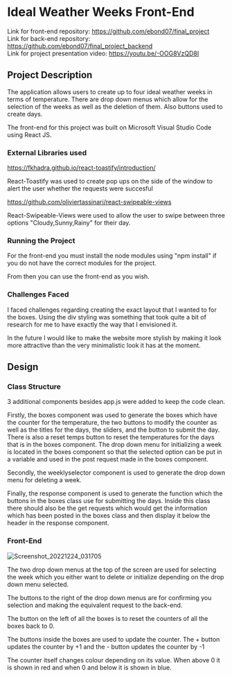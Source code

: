# Ideal Weather Weeks Front-End

Link for front-end repository: https://github.com/ebond07/final_project <br />
Link for back-end repository: https://github.com/ebond07/final_project_backend <br />
Link for project presentation video: https://youtu.be/-OOG8VzQD8I <br />

## Project Description

The application allows users to create up to four ideal weather weeks in terms of temperature.
There are drop down menus which allow for the selection of the weeks as well as the deletion of them. Also buttons used to create days.

The front-end for this project was built on Microsoft Visual Studio Code using React JS.

### External Libraries used

https://fkhadra.github.io/react-toastify/introduction/

React-Toastify was used to create pop ups on the side of the window to alert the user whether the requests were succesful

https://github.com/oliviertassinari/react-swipeable-views

React-Swipeable-Views were used to allow the user to swipe between three options "Cloudy,Sunny,Rainy" for their day.

### Running the Project

For the front-end you must install the node modules using "npm install" if you do not have the correct modules for the project.

From then you can use the front-end as you wish.

### Challenges Faced

I faced challenges regarding creating the exact layout that I wanted to for the boxes. Using the div styling was something that took quite a bit of research for me to have exactly the way that I envisioned it.

In the future I would like to make the website more stylish by making it look more attractive than the very minimalistic look it has at the moment.

## Design

### Class Structure

3 additional components besides app.js were added to keep the code clean.

Firstly, the boxes component was used to generate the boxes which have the counter for the temperature, the two buttons to modify the counter as well as the titles for the days, the sliders, and the button to submit the day. There is also a reset temps button to reset the temperatures for the days that is in the boxes component. The drop down menu for initializing a week is located in the boxes component so that the selected option can be put in a variable and used in the post request made in the boxes component.

Secondly, the weeklyselector component is used to generate the drop down menu for deleting a week.

Finally, the response component is used to generate the function which the buttons in the boxes class use for submitting the days. Inside this class there should also be the get requests which would get the information which has been posted in the boxes class and then display it below the header in the response component.

### Front-End 

![Screenshot_20221224_031705](https://user-images.githubusercontent.com/43860533/209451193-9ffbe4a5-2fbe-4d96-a208-5718645de8d7.png)

The two drop down menus at the top of the screen are used for selecting the week which you either want to delete or initialize depending on the drop down menu selected.

The buttons to the right of the drop down menus are for confirming you selection and making the equivalent request to the back-end.

The button on the left of all the boxes is to reset the counters of all the boxes back to 0.

The buttons inside the boxes are used to update the counter. The + button updates the counter by +1 and the - button updates the counter by -1

The counter itself changes colour depending on its value. When above 0 it is shown in red and when 0 and below it is shown in blue.
